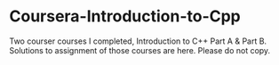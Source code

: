 # Coursera-Introduction-to-Cpp
Two courser courses I completed, Introduction to C++ Part A &amp; Part B. Solutions to assignment of those courses are here. Please do not copy.
